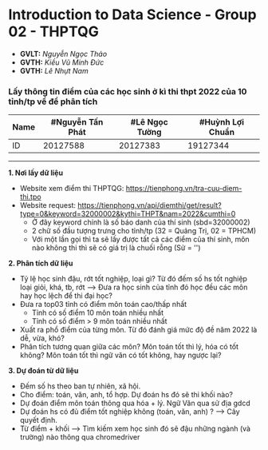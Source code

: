 # Introduction to Data Science - Group 02 - THPTQG

- **GVLT:** 	*Nguyễn Ngọc Thảo*
- **GVTH:**   *Kiều Vũ Minh Đức*
- **GVTH:**   *Lê Nhựt Nam*

### Lấy thông tin điểm của các học sinh ở kì thi thpt 2022 của 10 tỉnh/tp về để phân tích

Name | #Nguyễn Tấn Phát | #Lê Ngọc Tường | #Huỳnh Lợi Chuẩn 
--- | --- | --- | --- 
ID | 20127588 | 20127383 | 19127344 
------------------------------------------------------------------------------------
**1. Nơi lấy dữ liệu**
- Website xem điểm thi THPTQG: https://tienphong.vn/tra-cuu-diem-thi.tpo
- Website request: https://tienphong.vn/api/diemthi/get/result?type=0&keyword=32000002&kythi=THPT&nam=2022&cumthi=0
    - Ở đây keyword chính là số báo danh của thí sinh (sbd=32000002)
    - 2 chữ số đầu tượng trưng cho tỉnh/tp (32 = Quảng Trị, 02 = TPHCM)
    - Với một lần gọi thì ta sẽ lấy được tất cả các điểm của thí sinh, môn nào không thi thì sẽ có giá trị là chuối rỗng (Sử = '')
    
**2. Phân tích dữ liệu**
- Tỷ lệ học sinh đậu, rớt tốt nghiệp, loại gì? Từ đó đếm số hs tốt nghiệp loại giỏi, khá, tb, rớt --> Đưa ra học sinh của tỉnh đó học đều các môn hay học lệch để thi đại học?
- Đưa ra top03 tỉnh có điểm môn toán cao/thấp nhất 
    - Tỉnh có số điểm 10 môn toán nhiều nhất
    - Tỉnh có số điểm > 9 môn toán nhiều nhất
- Xuất ra phổ điểm của từng môn. Từ đó đánh giá mức độ đề năm 2022 là dễ, vừa, khó?
- Phân tích tương quan giữa các môn? Môn toán tốt thì lý, hóa có tốt không? Môn toán tốt thì ngữ văn có tốt không, hay ngược lại?

**3. Dự đoán từ dữ liệu**
- Đếm số hs theo ban tự nhiên, xã hội. 
- Cho điểm: toán, văn, anh, tổ hợp. Dự đoán hs đó sẽ thi khối nào?
- Dự đoán điểm môn toán thông qua hóa + lý. Ngữ Văn qua sử địa gdcd
- Dự đoán hs có đủ điểm tốt nghiệp không (toán, văn, anh) ? --> Cây quyết định.
- Từ điểm + khối --> Tìm kiếm xem học sinh đó sẽ đậu những ngành (và trường) nào thông qua chromedriver
